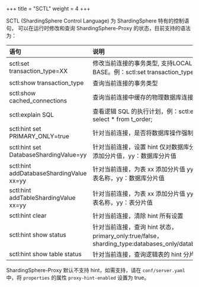 +++
title = "SCTL"
weight = 4
+++

SCTL (ShardingSphere Control Language) 为 ShardingSphere 特有的控制语句，
可以在运行时修改和查询 ShardingSphere-Proxy 的状态，目前支持的语法为：

| 语句                                     | 说明                                                                                            |
|:----------------------------------------|:------------------------------------------------------------------------------------------------|
|sctl:set transaction_type=XX             | 修改当前连接的事务类型, 支持LOCAL，XA，BASE。例：sctl:set transaction_type=XA                        |
|sctl:show transaction_type               | 查询当前连接的事务类型                                                                             |
|sctl:show cached_connections             | 查询当前连接中缓存的物理数据库连接个数                                                               |
|sctl:explain SQL                         | 查看逻辑 SQL 的执行计划，例：sctl:explain select * from t_order;                                   |
|sctl:hint set PRIMARY_ONLY=true          | 针对当前连接，是否将数据库操作强制路由到主库                                                          |
|sctl:hint set DatabaseShardingValue=yy   | 针对当前连接，设置 hint 仅对数据库分片有效，并添加分片值，yy：数据库分片值                               |
|sctl:hint addDatabaseShardingValue xx=yy | 针对当前连接，为表 xx 添加分片值 yy，xx：逻辑表名称，yy：数据库分片值                                   |
|sctl:hint addTableShardingValue xx=yy    | 针对当前连接，为表 xx 添加分片值 yy，xx：逻辑表名称，yy：表分片值                                       |
|sctl:hint clear                          | 针对当前连接，清除 hint 所有设置                                                                     |
|sctl:hint show status                    | 针对当前连接，查询 hint 状态，primary_only:true/false，sharding_type:databases_only/databases_tables |
|sctl:hint show table status              | 针对当前连接，查询逻辑表的 hint 分片值                                                               |

ShardingSphere-Proxy 默认不支持 hint，如需支持，请在 `conf/server.yaml` 中，将 `properties` 的属性 `proxy-hint-enabled` 设置为 true。

